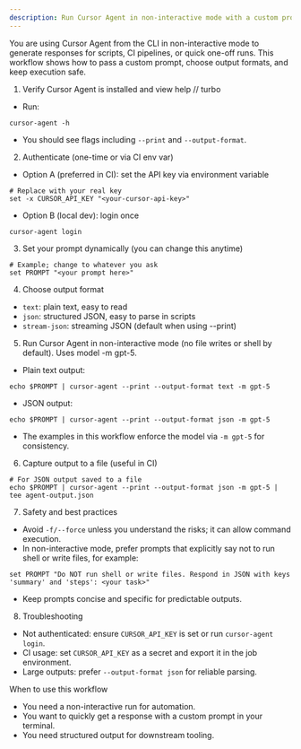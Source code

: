 ```yaml
---
description: Run Cursor Agent in non-interactive mode with a custom prompt using --print and optional JSON/text output for integration in scripts and CI.
---
```


You are using Cursor Agent from the CLI in non-interactive mode to generate responses for scripts, CI pipelines, or quick one-off runs. This workflow shows how to pass a custom prompt, choose output formats, and keep execution safe.

1. Verify Cursor Agent is installed and view help
// turbo
- Run:
```fish
cursor-agent -h
```
- You should see flags including `--print` and `--output-format`.

2. Authenticate (one-time or via CI env var)
- Option A (preferred in CI): set the API key via environment variable
```fish
# Replace with your real key
set -x CURSOR_API_KEY "<your-cursor-api-key>"
```
- Option B (local dev): login once
```fish
cursor-agent login
```

3. Set your prompt dynamically (you can change this anytime)
```fish
# Example; change to whatever you ask
set PROMPT "<your prompt here>"
```

4. Choose output format
- `text`: plain text, easy to read
- `json`: structured JSON, easy to parse in scripts
- `stream-json`: streaming JSON (default when using --print)

5. Run Cursor Agent in non-interactive mode (no file writes or shell by default). Uses model -m gpt-5.
- Plain text output:
```fish
echo $PROMPT | cursor-agent --print --output-format text -m gpt-5
```
- JSON output:
```fish
echo $PROMPT | cursor-agent --print --output-format json -m gpt-5
```
 - The examples in this workflow enforce the model via `-m gpt-5` for consistency.
6. Capture output to a file (useful in CI)
```fish
# For JSON output saved to a file
echo $PROMPT | cursor-agent --print --output-format json -m gpt-5 | tee agent-output.json
```

7. Safety and best practices
- Avoid `-f/--force` unless you understand the risks; it can allow command execution.
- In non-interactive mode, prefer prompts that explicitly say not to run shell or write files, for example:
```fish
set PROMPT "Do NOT run shell or write files. Respond in JSON with keys 'summary' and 'steps': <your task>"
```
- Keep prompts concise and specific for predictable outputs.

8. Troubleshooting
- Not authenticated: ensure `CURSOR_API_KEY` is set or run `cursor-agent login`.
- CI usage: set `CURSOR_API_KEY` as a secret and export it in the job environment.
- Large outputs: prefer `--output-format json` for reliable parsing.

When to use this workflow
- You need a non-interactive run for automation.
- You want to quickly get a response with a custom prompt in your terminal.
- You need structured output for downstream tooling.

